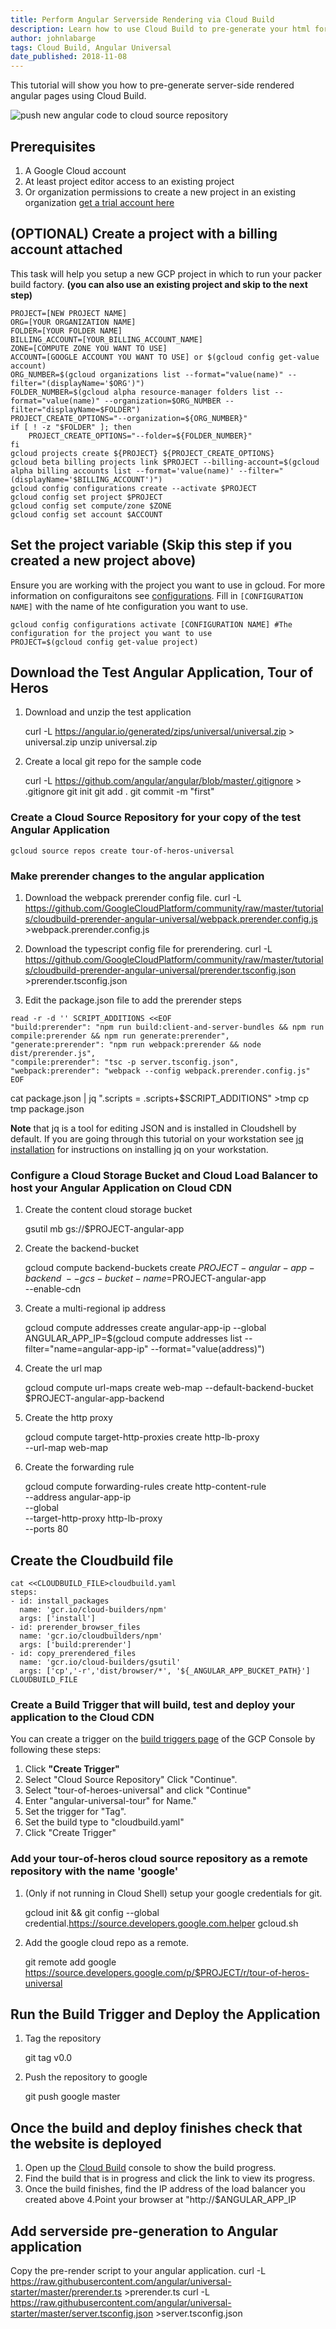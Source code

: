 ```yaml
---
title: Perform Angular Serverside Rendering via Cloud Build
description: Learn how to use Cloud Build to pre-generate your html for Angular
author: johnlabarge
tags: Cloud Build, Angular Universal
date_published: 2018-11-08
---
```


This tutorial will show you how to pre-generate server-side rendered angular pages using Cloud Build.

![ push new angular code to cloud source repository ](https://storage.googleapis.com/gcp-community/tutorials/pregenerate-angular-universal.png)

## Prerequisites

1.  A Google Cloud account
1.  At least project editor access to an existing project
1.  Or organization permissions to create a new project in an existing
    organization [get a trial account here](https://console.cloud.google.com/freetrial?authuser=2&_ga=2.213928212.-2042919442.1528299768&_gac=1.89261801.1536929612.CjwKCAjwuO3cBRAyEiwAzOxKslw2lWJAN82nAhsu1azihQgX_7aQjek2MPEjanoAwKL5g70Rp0b9zRoCgFwQAvD_BwE)

## (OPTIONAL) Create a project with a billing account attached

This task will help you setup a new GCP project in which to run your packer
build factory. **(you can also use an existing project and skip to the next
step)**

    PROJECT=[NEW PROJECT NAME]
    ORG=[YOUR ORGANIZATION NAME]
    FOLDER=[YOUR FOLDER NAME]
    BILLING_ACCOUNT=[YOUR_BILLING_ACCOUNT_NAME]
    ZONE=[COMPUTE ZONE YOU WANT TO USE]
    ACCOUNT=[GOOGLE ACCOUNT YOU WANT TO USE] or $(gcloud config get-value account)
    ORG_NUMBER=$(gcloud organizations list --format="value(name)" --filter="(displayName='$ORG')")
    FOLDER_NUMBER=$(gcloud alpha resource-manager folders list --format="value(name)" --organization=$ORG_NUMBER --filter="displayName=$FOLDER")
    PROJECT_CREATE_OPTIONS="--organization=${ORG_NUMBER}"
    if [ ! -z "$FOLDER" ]; then
        PROJECT_CREATE_OPTIONS="--folder=${FOLDER_NUMBER}"
    fi
    gcloud projects create ${PROJECT} ${PROJECT_CREATE_OPTIONS}
    gcloud beta billing projects link $PROJECT --billing-account=$(gcloud alpha billing accounts list --format='value(name)' --filter="(displayName='$BILLING_ACCOUNT')")
    gcloud config configurations create --activate $PROJECT
    gcloud config set project $PROJECT
    gcloud config set compute/zone $ZONE
    gcloud config set account $ACCOUNT

## Set the project variable (Skip this step if you created a new project above)

Ensure you are working with the project you want to use in gcloud.
For more information on configuraitons see [configurations](https://cloud.google.com/sdk/gcloud/reference/config/configurations/).
Fill in `[CONFIGURATION NAME]` with the name of hte configuration you want to use.

    gcloud config configurations activate [CONFIGURATION NAME] #The configuration for the project you want to use
    PROJECT=$(gcloud config get-value project)

## Download the Test Angular Application, Tour of Heros

1. Download and unzip the test application

    curl -L https://angular.io/generated/zips/universal/universal.zip > universal.zip
    unzip universal.zip

1. Create a local git repo for the sample code

    curl -L https://github.com/angular/angular/blob/master/.gitignore > .gitignore
    git init
    git add .
    git commit -m "first"

### Create a Cloud Source Repository for your copy of the test Angular Application

    gcloud source repos create tour-of-heros-universal

### Make prerender changes to the angular application

1. Download the webpack prerender config file.
    curl -L https://github.com/GoogleCloudPlatform/community/raw/master/tutorials/cloudbuild-prerender-angular-universal/webpack.prerender.config.js >webpack.prerender.config.js

2. Download the typescript config file for prerendering.
    curl -L https://github.com/GoogleCloudPlatform/community/raw/master/tutorials/cloudbuild-prerender-angular-universal/prerender.tsconfig.json >prerender.tsconfig.json

3. Edit the package.json file to add the prerender steps
```
read -r -d '' SCRIPT_ADDITIONS <<EOF
"build:prerender": "npm run build:client-and-server-bundles && npm run compile:prerender && npm run generate:prerender",
"generate:prerender": "npm run webpack:prerender && node dist/prerender.js",
"compile:prerender": "tsc -p server.tsconfig.json",
"webpack:prerender": "webpack --config webpack.prerender.config.js"
EOF
```
cat package.json | jq ".scripts = .scripts+$SCRIPT_ADDITIONS" >tmp
cp tmp package.json

**Note** that jq is a tool for editing JSON and is installed in Cloudshell by default. If you are going through this tutorial on your workstation see [jq installation](https://stedolan.github.io/jq/download/) for instructions on installing jq on your workstation.

### Configure a Cloud Storage Bucket and Cloud Load Balancer to host your Angular Application on Cloud CDN

1. Create the content cloud storage bucket

    gsutil mb gs://$PROJECT-angular-app

2. Create the backend-bucket

    gcloud compute backend-buckets create $PROJECT-angular-app-backend \
    --gcs-bucket-name=$PROJECT-angular-app \
    --enable-cdn

3. Create a multi-regional ip address

    gcloud compute addresses create angular-app-ip --global
    ANGULAR_APP_IP=$(gcloud compute addresses list  --filter="name=angular-app-ip" --format="value(address)")

3. Create the url map

    gcloud compute url-maps create web-map --default-backend-bucket $PROJECT-angular-app-backend

4. Create the http proxy

    gcloud compute target-http-proxies create http-lb-proxy \
    --url-map web-map

5. Create the forwarding rule

    gcloud compute forwarding-rules create http-content-rule \
    --address angular-app-ip \
    --global \
    --target-http-proxy http-lb-proxy \
    --ports 80

## Create the Cloudbuild file
    cat <<CLOUDBUILD_FILE>cloudbuild.yaml
    steps:
    - id: install_packages
      name: 'gcr.io/cloud-builders/npm'
      args: ['install']
    - id: prerender_browser_files
      name: 'gcr.io/cloudbuilders/npm'
      args: ['build:prerender']
    - id: copy_prerendered_files
      name: 'gcr.io/cloud-builders/gsutil'
      args: ['cp','-r','dist/browser/*', '${_ANGULAR_APP_BUCKET_PATH}']
    CLOUDBUILD_FILE

### Create a Build Trigger that will build, test and deploy your application to the Cloud CDN
You can create a trigger on the [build triggers page](https://console.cloud.google.com/cloud-build/triggers) of the GCP Console by following these steps:

1. Click **"Create Trigger"**
1. Select "Cloud Source Repository" Click "Continue".
1. Select "tour-of-heroes-universal" and click "Continue"
1. Enter "angular-universal-tour" for Name."
1. Set the trigger for "Tag".
1. Set the build type to "cloudbuild.yaml"
1. Click "Create Trigger"


### Add your tour-of-heros cloud source repository as a remote repository with the name 'google'

1.  (Only if not running in Cloud Shell) setup your google credentials for git.

    gcloud init && git config --global credential.https://source.developers.google.com.helper gcloud.sh

2.  Add the google cloud repo as a remote.

    git remote add google \
    https://source.developers.google.com/p/$PROJECT/r/tour-of-heros-universal

## Run the Build Trigger and Deploy the Application

1.  Tag the repository

    git tag v0.0

2.  Push the repository to google

    git push google master


## Once the build and deploy finishes check that the website is deployed
1.  Open up the [Cloud Build](https://console.cloud.google.com/cloud-build) console to show the build progress.
2.  Find the build that is in progress and click the link to view its progress.
3.  Once the build finishes, find the IP address of the load balancer you created above
4.Point your browser at "http://$ANGULAR_APP_IP

## Add serverside pre-generation to Angular application

Copy the pre-render script to your angular application.
curl -L https://raw.githubusercontent.com/angular/universal-starter/master/prerender.ts >prerender.ts
curl -L https://raw.githubusercontent.com/angular/universal-starter/master/server.tsconfig.json >server.tsconfig.json

